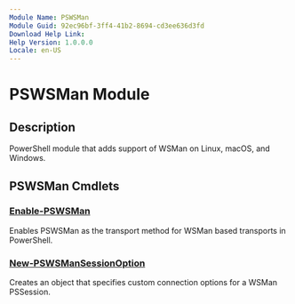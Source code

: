 ```yaml
---
Module Name: PSWSMan
Module Guid: 92ec96bf-3ff4-41b2-8694-cd3ee636d3fd
Download Help Link: 
Help Version: 1.0.0.0
Locale: en-US
---
```


# PSWSMan Module
## Description
PowerShell module that adds support of WSMan on Linux, macOS, and Windows.

## PSWSMan Cmdlets
### [Enable-PSWSMan](Enable-PSWSMan.md)
Enables PSWSMan as the transport method for WSMan based transports in PowerShell.

### [New-PSWSManSessionOption](New-PSWSManSessionOption.md)
Creates an object that specifies custom connection options for a WSMan PSSession.

